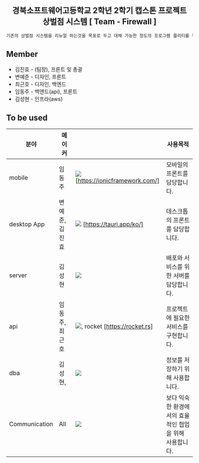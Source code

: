 <h2 align="middle">경북소프트웨어고등학교 2학년 2학기 캡스톤 프로젝트<br>상벌점 시스템 [ Team - Firewall ]</h2>

```cpp
기존의 상벌점 시스템을 리뉴얼 하는것을 목표로 두고 대채 가능한 정도의 프로그램 퀄리티를 목표로 합니다.
```
## Member
* 김진효 - (팀장), 프론트 및 총괄
* 변예준 - 디자인, 프론트
* 최근호 - 디자인, 백엔드
* 임동주 - 백엔드(api), 프론트
* 김성현 - 인프라(aws)

## To be used

| 분야 | 메이커 |  | 사용목적 |
| ---------------- | ---------------- | -------------------------- | ---------------- |
| mobile  | 임동주 | <a><img src="https://img.shields.io/badge/Ionic-3880FF?style=flat-square&logo=Ionic&logoColor=white"/></a> [https://ionicframework.com/] | 모바일의 프론트를 담당합니다. |
| desktop App | 변예준, 김진효 | <a><img src="https://img.shields.io/badge/Tauri-FFC131?style=flat-square&logo=Tauri&logoColor=white"/></a> [https://tauri.app/ko/] | 데스크톱의 프론트를 담당합니다. |
| server | 김성현 | <a><img src="https://img.shields.io/badge/Amazon AWS-232F3E?style=flat-square&logo=Amazon AWS&logoColor=white"/></a> | 배포와 서비스를 위한 서버를 담당합니다. |
| api | 임동주, 최근호 | <a><img src="https://img.shields.io/badge/ts-node-3178c6?style=flat-square&logo=ts-node&logoColor=white"/></a>, rocket [https://rocket.rs]| 프로젝트에 필요한 서비스를 구현합니다. |
| dba | 김성현,  | <a><img src="https://img.shields.io/badge/MySql-4479A1?style=flat-square&logo=MySql&logoColor=white"/></a> | 정보를 저장하기 위해 사용합니다. |
| Communication | All | <a><img src="https://img.shields.io/badge/Discord-5865F2?style=flat-square&logo=Discord&logoColor=white"/></a> | 보다 익숙한 환경에서의 효율적인 협업을 위해 사용합니다. |
